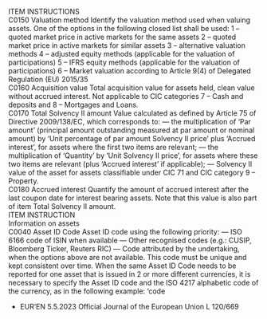  
ITEM  INSTRUCTIONS  
C0150  Valuation method  Identify the valuation method used when valuing assets. One of the options in the 
following closed list shall be used: 
1 – quoted market price in active markets for the same assets 
2 – quoted market price in active markets for similar assets 
3 – alternative valuation methods 
4 – adjusted equity methods (applicable for the valuation of participations) 
5 – IFRS equity methods (applicable for the valuation of participations) 
6 – Market valuation according to Article 9(4) of Delegated Regulation (EU) 
2015/35  
C0160  Acquisition value  Total acquisition value for assets held, clean value without accrued interest. Not 
applicable to CIC categories 7 – Cash and deposits and 8 – Mortgages and Loans.  
C0170  Total Solvency II amount  Value calculated as defined by Article 75 of Directive 2009/138/EC, which 
corresponds to: 
— the multiplication of ‘Par amount’ (principal amount outstanding measured at 
par amount or nominal amount) by ‘Unit percentage of par amount Solvency 
II price’ plus ‘Accrued interest’, for assets where the first two items are 
relevant; 
— the multiplication of ‘Quantity’ by ‘Unit Solvency II price’, for assets where 
these two items are relevant (plus ‘Accrued interest’ if applicable); 
— Solvency II value of the asset for assets classifiable under CIC 71 and CIC 
category 9 – Property.  
C0180  Accrued interest  Quantify the amount of accrued interest after the last coupon date for interest 
bearing assets. Note that this value is also part of item Total Solvency II amount.  
ITEM  INSTRUCTION  
Information on assets  
C0040  Asset ID Code  Asset ID code using the following priority: 
— ISO 6166 code of ISIN when available 
— Other recognised codes (e.g.: CUSIP, Bloomberg Ticker, Reuters RIC) 
— Code attributed by the undertaking, when the options above are not available. 
This code must be unique and kept consistent over time. 
When the same Asset ID Code needs to be reported for one asset that is issued in 
2 or more different currencies, it is necessary to specify the Asset ID code and the 
ISO 4217 alphabetic code of the currency, as in the following example: ‘code 
+ EUR’EN  5.5.2023 Official Journal of the European Union L 120/669